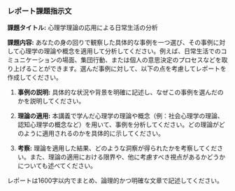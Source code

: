 ### レポート課題指示文

**課題タイトル:** 心理学理論の応用による日常生活の分析

**課題内容:** あなたの身の回りで観察した具体的な事例を一つ選び、その事例に対して心理学の理論や概念を適用して分析してください。例えば、日常生活でのコミュニケーションの場面、集団行動、または個人の意思決定のプロセスなどを取り上げることができます。選んだ事例に対して、以下の点を考慮してレポートを作成してください。

1. **事例の説明:** 具体的な状況や背景を明確に記述し、なぜこの事例を選んだのかを説明してください。
   
2. **理論の適用:** 本講義で学んだ心理学の理論や概念（例：社会心理学の理論、認知心理学の概念など）を用いて、事例を分析してください。どの理論がどのように適用されるのかを具体的に示してください。

3. **考察:** 理論を適用した結果、どのような洞察が得られたかを考察してください。また、理論の適用における限界や、他に考慮すべき視点があるかどうかについても述べてください。

レポートは1600字以内でまとめ、論理的かつ明確な文章で記述してください。